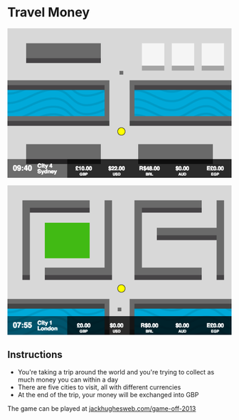 Travel Money
=========

![Game screenshot](img/game.png)

![Another game screenshot](img/game2.png)

## Instructions

* You're taking a trip around the world and you're trying to collect as much money you can within a day
* There are five cities to visit, all with different currencies
* At the end of the trip, your money will be exchanged into GBP

The game can be played at [jackhughesweb.com/game-off-2013](http://jackhughesweb.com/game-off-2013)